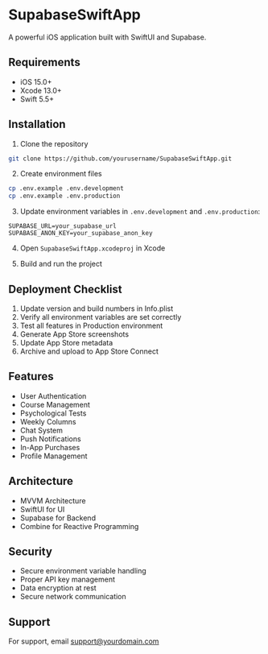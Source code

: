 # SupabaseSwiftApp

A powerful iOS application built with SwiftUI and Supabase.

## Requirements

- iOS 15.0+
- Xcode 13.0+
- Swift 5.5+

## Installation

1. Clone the repository
```bash
git clone https://github.com/yourusername/SupabaseSwiftApp.git
```

2. Create environment files
```bash
cp .env.example .env.development
cp .env.example .env.production
```

3. Update environment variables in `.env.development` and `.env.production`:
```
SUPABASE_URL=your_supabase_url
SUPABASE_ANON_KEY=your_supabase_anon_key
```

4. Open `SupabaseSwiftApp.xcodeproj` in Xcode

5. Build and run the project

## Deployment Checklist

1. Update version and build numbers in Info.plist
2. Verify all environment variables are set correctly
3. Test all features in Production environment
4. Generate App Store screenshots
5. Update App Store metadata
6. Archive and upload to App Store Connect

## Features

- User Authentication
- Course Management
- Psychological Tests
- Weekly Columns
- Chat System
- Push Notifications
- In-App Purchases
- Profile Management

## Architecture

- MVVM Architecture
- SwiftUI for UI
- Supabase for Backend
- Combine for Reactive Programming

## Security

- Secure environment variable handling
- Proper API key management
- Data encryption at rest
- Secure network communication

## Support

For support, email support@yourdomain.com